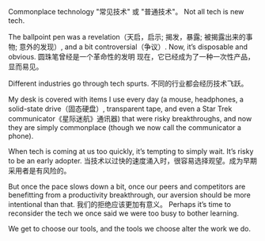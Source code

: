 Commonplace technology
 "常见技术" 或 "普通技术"。
Not all tech is new tech.

The ballpoint pen was a revelation（天启，启示; 揭发，暴露; 被揭露出来的事物; 意外的发现）, and a bit controversial（争议）. Now, it’s disposable and obvious.
圆珠笔曾经是一个革命性的发明
现在，它已经成为了一种一次性产品，显而易见。

Different industries go through tech spurts. 
不同的行业都会经历技术飞跃。

My desk is covered with items I use every day (a mouse, headphones, a solid-state drive（固态硬盘）, transparent tape, and even a Star Trek communicator《星际迷航》通讯器) that were risky breakthroughs, and now they are simply commonplace (though we now call the communicator a phone).

When tech is coming at us too quickly, it’s tempting to simply wait. It’s risky to be an early adopter.
当技术以过快的速度涌入时，很容易选择观望。成为早期采用者是有风险的。

But once the pace slows down a bit, once our peers and competitors are benefitting from a productivity breakthrough, 
our aversion should be more intentional than that. 
我们的拒绝应该更加有意义。
Perhaps it’s time to reconsider the tech we once said we were too busy to bother learning.

We get to choose our tools, and the tools we choose alter the work we do.

